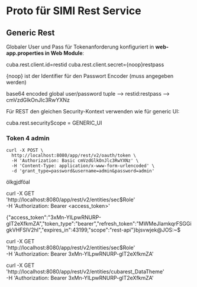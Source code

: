 # Proto für SIMI Rest Service

## Generic Rest

Globaler User und Pass für Tokenanforderung konfiguriert in **web-app.properties in Web Module**:

  cuba.rest.client.id=restid
  cuba.rest.client.secret={noop}restpass

{noop} ist der Identifier für den Passwort Encoder (muss angegeben werden)

base64 encoded global user/password tuple --> restid:restpass --> cmVzdGlkOnJlc3RwYXNz

Für REST den gleichen Security-Kontext verwenden wie für generic UI:

  cuba.rest.securityScope = GENERIC_UI

### Token 4 admin

    curl -X POST \
      http://localhost:8080/app/rest/v2/oauth/token \
      -H 'Authorization: Basic cmVzdGlkOnJlc3RwYXNz' \
      -H 'Content-Type: application/x-www-form-urlencoded' \
      -d 'grant_type=password&username=admin&password=admin'

ölkgjdföal

  curl -X GET \
  'http://localhost:8080/app/rest/v2/entities/sec$Role' \
  -H 'Authorization: Bearer <access_token>'

{"access_token":"3xMn-YILpwRNURP-glT2eXfkmZA","token_type":"bearer","refresh_token":"MWMeJIamkqrFSGGigkVHFSlV2hI","expires_in":43199,"scope":"rest-api"}bjsvwjek@JOS:~$ 



  curl -X GET \
  'http://localhost:8080/app/rest/v2/entities/sec$Role' \
  -H 'Authorization: Bearer 3xMn-YILpwRNURP-glT2eXfkmZA'

  curl -X GET \
  'http://localhost:8080/app/rest/v2/entities/cubarest_DataTheme' \
  -H 'Authorization: Bearer 3xMn-YILpwRNURP-glT2eXfkmZA'